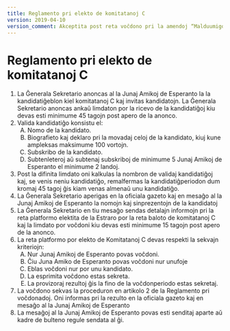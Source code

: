```yaml
---
title: Reglamento pri elekto de komitatanoj C
version: 2019-04-10
version_comment: Akceptita post reta voĉdono pri la amendoj “Malduumigo de la Reglamentoj”, “Lingvaj ŝanĝoj”, “Ĉapitro pri Patronoj”, “Detaligo pri patronoj”
---
```


Reglamento pri elekto de komitatanoj C
======================================

<ol>
	<li>La Ĝenerala Sekretario anoncas al la Junaj Amikoj de Esperanto la la kandidatiĝeblon kiel komitatanoj C kaj invitas kandidatojn. La Ĝenerala Sekretario anoncas ankaŭ limdaton por la ricevo de la kandidatiĝoj kiu devas esti minimume 45 tagojn post apero de la anonco.</li>
	<li>
		Valida kandidatiĝo konsistu el:
		<ol type="A">
			<li>Nomo de la kandidato.</li>
			<li>Biografieto kaj deklaro pri la movadaj celoj de la kandidato, kiuj kune ampleksas maksimume 100 vortojn.</li>
			<li>Subskribo de la kandidato.</li>
			<li>Subtenleteroj aŭ subtenaj subskriboj de minimume 5 Junaj Amikoj de Esperanto el minimume 2 landoj.</li>
		</ol>
	</li>
	<li>Post la difinita limdato oni kalkulas la nombron de validaj kandidatiĝoj kaj, se venis neniu kandidatiĝo, remalfermas la kandidatiĝperiodon dum kromaj 45 tagoj ĝis kiam venas almenaŭ unu kandidatiĝo.</li>
	<li>La Ĝenerala Sekretario aperigas en la oficiala gazeto kaj en mesaĝo al la Junaj Amikoj de Esperanto la nomojn kaj sinprezentojn de la kandidatoj</li>
	<li>La Ĝenerala Sekretario en tiu mesaĝo sendas detalajn informojn pri la reta platformo elektita de la Estraro por la reta baloto de komitatanoj C kaj la limdato por voĉdoni kiu devas esti minimume 15 tagojn post apero de la anonco.</li>
	<li>
		La reta platformo por elekto de Komitatanoj C devas respekti la sekvajn kriteriojn:
		<ol type="A">
			<li>Nur Junaj Amikoj de Esperanto povas voĉdoni.</li>
			<li>Ĉiu Juna Amiko de Esperanto povas voĉdoni nur unufoje</li>
			<li>Eblas voĉdoni nur por unu kandidato.</li>
			<li>La esprimita voĉdono estas sekreta.</li>
			<li>La provizoraj rezultoj ĝis la fino de la voĉdonperiodo estas sekretaj.</li>
		</ol>
	</li>
	<li>La voĉdono sekvas la proceduron en artikolo 2 de la Reglamento pri voĉdonadoj. Oni informas pri la rezulto en la oficiala gazeto kaj en mesaĝo al la Junaj Amikoj de Esperanto</li>
	<li>La mesaĝoj al la Junaj Amikoj de Esperanto povas esti senditaj aparte aŭ kadre de bulteno regule sendata al ĝi.</li>
</ol>
